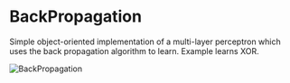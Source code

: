 BackPropagation
===============

Simple object-oriented implementation of a multi-layer perceptron which uses the back propagation algorithm to learn. Example learns XOR. 

![BackPropagation](http://mp3guy.github.io/img/BackPropagation.png)
